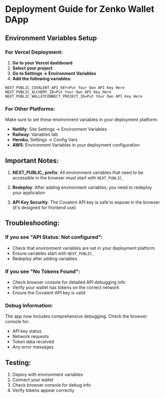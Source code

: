 # Deployment Guide for Zenko Wallet DApp

## Environment Variables Setup

### For Vercel Deployment:

1. **Go to your Vercel dashboard**
2. **Select your project**
3. **Go to Settings → Environment Variables**
4. **Add the following variables:**

```
NEXT_PUBLIC_COVALENT_API_KEY=Put Your Own API Key Here
NEXT_PUBLIC_ALCHEMY_ID=Put Your Own API Key Here
NEXT_PUBLIC_WALLETCONNECT_PROJECT_ID=Put Your Own API Key Here
```

### For Other Platforms:

Make sure to set these environment variables in your deployment platform:

- **Netlify**: Site Settings → Environment Variables
- **Railway**: Variables tab
- **Heroku**: Settings → Config Vars
- **AWS**: Environment Variables in your deployment configuration

## Important Notes:

1. **NEXT_PUBLIC_ prefix**: All environment variables that need to be accessible in the browser must start with `NEXT_PUBLIC_`

2. **Redeploy**: After adding environment variables, you need to redeploy your application

3. **API Key Security**: The Covalent API key is safe to expose in the browser (it's designed for frontend use)

## Troubleshooting:

### If you see "API Status: Not configured":
- Check that environment variables are set in your deployment platform
- Ensure variables start with `NEXT_PUBLIC_`
- Redeploy after adding variables

### If you see "No Tokens Found":
- Check browser console for detailed API debugging info
- Verify your wallet has tokens on the correct network
- Ensure the Covalent API key is valid

### Debug Information:
The app now includes comprehensive debugging. Check the browser console for:
- API key status
- Network requests
- Token data received
- Any error messages

## Testing:

1. Deploy with environment variables
2. Connect your wallet
3. Check browser console for debug info
4. Verify tokens appear correctly
